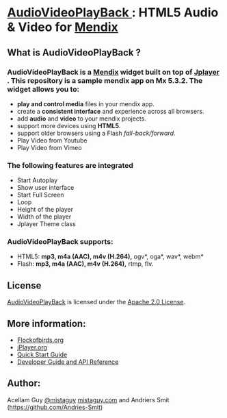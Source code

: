 # [AudioVideoPlayBack ](https://appstore.home.mendix.com/index.html?v=7#1400594764694) : HTML5 Audio & Video for [Mendix](http://mendix.com/)


## What is AudioVideoPlayBack ?

### AudioVideoPlayBack is a [Mendix](http://mendix.com) widget built on top of [Jplayer ](http://jplayer.org/). This repository is a sample mendix app on Mx 5.3.2. The widget allows you to:
* **play and control media** files in your mendix app.
* create a **consistent interface** and experience across all browsers.
* add **audio** and **video** to your mendix projects.
* support more devices using **HTML5**.
* support older browsers using a Flash _fall-back/forward_.
* Play Video from Youtube
* Play Video from Vimeo

### The following features are integrated
* Start Autoplay
* Show user interface
* Start Full Screen
* Loop
* Height of the player
* Width of the player
* Jplayer Theme class


### AudioVideoPlayBack supports:
* HTML5: **mp3, m4a (AAC), m4v (H.264),** ogv*, oga*, wav*, webm*
* Flash: **mp3, m4a (AAC), m4v (H.264),** rtmp, flv.

## License
[AudioVideoPlayBack](https://appstore.home.mendix.com/index.html?v=7#1400594764694) is licensed under the [Apache 2.0 License](http://www.apache.org/licenses/).

## More information:
* [Flockofbirds.org](http://flockofbirds.org/)
* [jPlayer.org](http://jplayer.org/)
* [Quick Start Guide](https://www.youtube.com/watch?v=Vf78fTj4S2M)
* [Developer Guide and API Reference](http://www.jplayer.org/latest/developer-guide/)

## Author:
Acellam Guy [@mistaguy](http://twitter.com/mistaguy)
[mistaguy.com](http://mistaguy.com/) and 
Andriers Smit (https://github.com/Andries-Smit)
